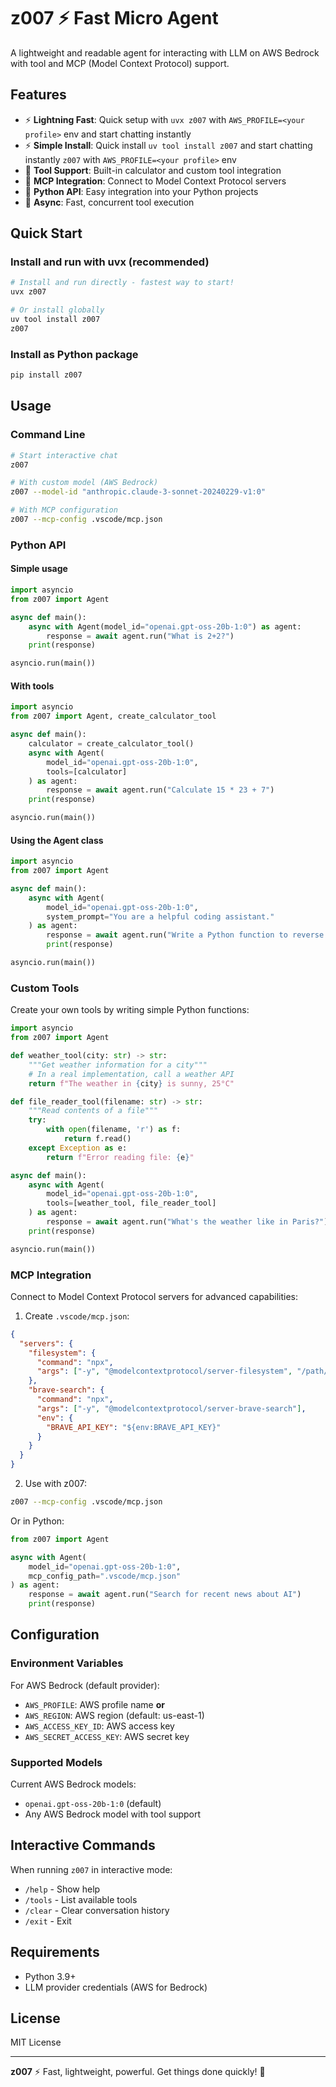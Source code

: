 # z007 ⚡ Fast Micro Agent

A lightweight and readable agent for interacting with LLM on AWS Bedrock with tool and MCP (Model Context Protocol) support.

## Features

- ⚡ **Lightning Fast**: Quick setup with `uvx z007`  with `AWS_PROFILE=<your profile>` env and start chatting instantly  
- ⚡ **Simple Install**: Quick install  `uv tool install z007` and start chatting instantly `z007` with `AWS_PROFILE=<your profile>` env
- 🔧 **Tool Support**: Built-in calculator and custom tool integration
- 🔌 **MCP Integration**: Connect to Model Context Protocol servers
- 🐍 **Python API**: Easy integration into your Python projects
- 🚀 **Async**: Fast, concurrent tool execution

## Quick Start

### Install and run with uvx (recommended)

```bash
# Install and run directly - fastest way to start!
uvx z007

# Or install globally  
uv tool install z007
z007
```

### Install as Python package

```bash
pip install z007
```

## Usage

### Command Line

```bash
# Start interactive chat
z007

# With custom model (AWS Bedrock)
z007 --model-id "anthropic.claude-3-sonnet-20240229-v1:0"

# With MCP configuration
z007 --mcp-config .vscode/mcp.json
```

### Python API

#### Simple usage

```python
import asyncio
from z007 import Agent

async def main():
    async with Agent(model_id="openai.gpt-oss-20b-1:0") as agent:
        response = await agent.run("What is 2+2?")
    print(response)

asyncio.run(main())
```

#### With tools

```python
import asyncio
from z007 import Agent, create_calculator_tool

async def main():
    calculator = create_calculator_tool()
    async with Agent(
        model_id="openai.gpt-oss-20b-1:0",
        tools=[calculator]
    ) as agent:
        response = await agent.run("Calculate 15 * 23 + 7")
    print(response)

asyncio.run(main())
```

#### Using the Agent class

```python
import asyncio
from z007 import Agent

async def main():
    async with Agent(
        model_id="openai.gpt-oss-20b-1:0",
        system_prompt="You are a helpful coding assistant."
    ) as agent:
        response = await agent.run("Write a Python function to reverse a string")
        print(response)

asyncio.run(main())
```

### Custom Tools

Create your own tools by writing simple Python functions:

```python
import asyncio
from z007 import Agent

def weather_tool(city: str) -> str:
    """Get weather information for a city"""
    # In a real implementation, call a weather API
    return f"The weather in {city} is sunny, 25°C"

def file_reader_tool(filename: str) -> str:
    """Read contents of a file"""
    try:
        with open(filename, 'r') as f:
            return f.read()
    except Exception as e:
        return f"Error reading file: {e}"

async def main():
    async with Agent(
        model_id="openai.gpt-oss-20b-1:0",
        tools=[weather_tool, file_reader_tool]
    ) as agent:
        response = await agent.run("What's the weather like in Paris?")
    print(response)

asyncio.run(main())
```

### MCP Integration

Connect to Model Context Protocol servers for advanced capabilities:

1. Create `.vscode/mcp.json`:

```json
{
  "servers": {
    "filesystem": {
      "command": "npx",
      "args": ["-y", "@modelcontextprotocol/server-filesystem", "/path/to/project"]
    },
    "brave-search": {
      "command": "npx",
      "args": ["-y", "@modelcontextprotocol/server-brave-search"],
      "env": {
        "BRAVE_API_KEY": "${env:BRAVE_API_KEY}"
      }
    }
  }
}
```

2. Use with z007:

```bash
z007 --mcp-config .vscode/mcp.json
```

Or in Python:

```python
from z007 import Agent

async with Agent(
    model_id="openai.gpt-oss-20b-1:0",
    mcp_config_path=".vscode/mcp.json"
) as agent:
    response = await agent.run("Search for recent news about AI")
    print(response)
```

## Configuration

### Environment Variables

For AWS Bedrock (default provider):
- `AWS_PROFILE`: AWS profile name
  **or**
- `AWS_REGION`: AWS region (default: us-east-1)
- `AWS_ACCESS_KEY_ID`: AWS access key
- `AWS_SECRET_ACCESS_KEY`: AWS secret key

### Supported Models

Current AWS Bedrock models:
- `openai.gpt-oss-20b-1:0` (default)
- Any AWS Bedrock model with tool support

## Interactive Commands

When running `z007` in interactive mode:

- `/help` - Show help
- `/tools` - List available tools  
- `/clear` - Clear conversation history
- `/exit` - Exit

## Requirements

- Python 3.9+
- LLM provider credentials (AWS for Bedrock)

## License

MIT License

---

**z007** ⚡ Fast, lightweight, powerful. Get things done quickly! 🚀
